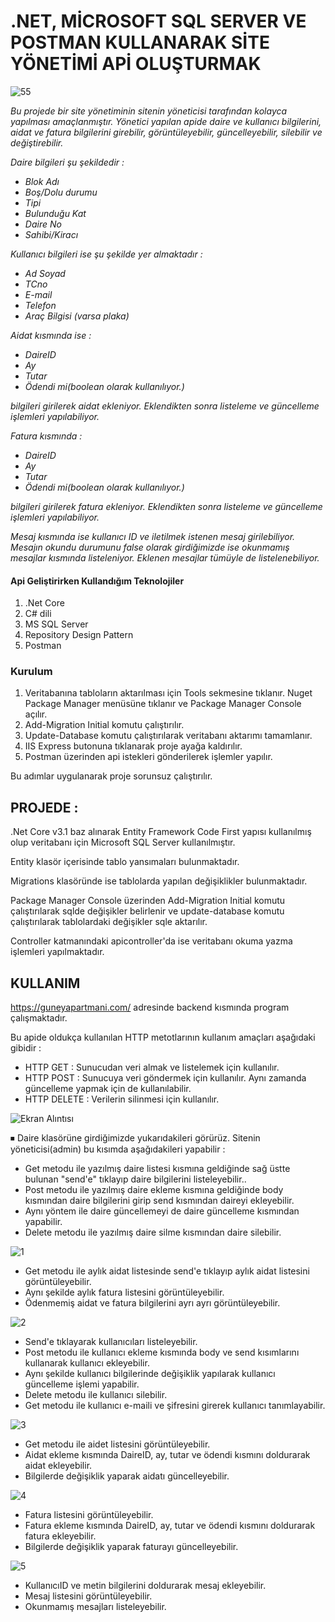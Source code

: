 # .NET, MİCROSOFT SQL SERVER VE POSTMAN KULLANARAK SİTE YÖNETİMİ APİ OLUŞTURMAK
![55](https://github.com/DamlanurG/damlanurguney-finalcase/assets/138982566/8d579c9d-e140-47e7-bddc-5f526a86dfc0)

_Bu projede bir site yönetiminin sitenin yöneticisi tarafından kolayca yapılması amaçlanmıştır. Yönetici yapılan apide daire ve kullanıcı bilgilerini, aidat ve fatura bilgilerini girebilir, görüntüleyebilir, güncelleyebilir, silebilir ve değiştirebilir._

_Daire bilgileri şu şekildedir :_
- _Blok Adı_
- _Boş/Dolu durumu_
- _Tipi_
- _Bulunduğu Kat_
- _Daire No_
- _Sahibi/Kiracı_

_Kullanıcı bilgileri ise şu şekilde yer almaktadır :_ 
- _Ad Soyad_
- _TCno_
- _E-mail_
- _Telefon_
- _Araç Bilgisi (varsa plaka)_

_Aidat kısmında ise :_
- _DaireID_
- _Ay_
- _Tutar_
- _Ödendi mi(boolean olarak kullanılıyor.)_
  
_bilgileri girilerek aidat ekleniyor. Eklendikten sonra listeleme ve güncelleme işlemleri yapılabiliyor._

_Fatura kısmında :_
- _DaireID_
- _Ay_
- _Tutar_
- _Ödendi mi(boolean olarak kullanılıyor.)_
  
_bilgileri girilerek fatura ekleniyor. Eklendikten sonra listeleme ve güncelleme işlemleri yapılabiliyor._

_Mesaj kısmında ise kullanıcı ID ve iletilmek istenen mesaj girilebiliyor. Mesajın okundu durumunu false olarak girdiğimizde ise okunmamış mesajlar kısmında listeleniyor. Eklenen mesajlar tümüyle de listelenebiliyor._

#### Api Geliştirirken Kullandığım Teknolojiler
1. .Net Core
2. C# dili
3. MS SQL Server
4. Repository Design Pattern
5. Postman

### Kurulum 
1. Veritabanına tabloların aktarılması için Tools sekmesine tıklanır. Nuget Package Manager menüsüne tıklanır ve Package Manager Console açılır. 
2. Add-Migration Initial komutu çalıştırılır.
3. Update-Database komutu çalıştırılarak veritabanı aktarımı tamamlanır.
4. IIS Express butonuna tıklanarak proje ayağa kaldırılır.
5. Postman üzerinden api istekleri gönderilerek işlemler yapılır.

Bu adımlar uygulanarak proje sorunsuz çalıştırılır.

## PROJEDE :
.Net Core v3.1 baz alınarak Entity Framework Code First yapısı kullanılmış olup veritabanı için Microsoft SQL Server kullanılmıştır.

Entity klasör içerisinde tablo yansımaları bulunmaktadır. 

Migrations klasöründe ise tablolarda yapılan değişiklikler bulunmaktadır. 

Package Manager Console üzerinden Add-Migration Initial komutu çalıştırılarak sqlde değişikler belirlenir ve update-database komutu çalıştırılarak tablolardaki değişikler sqle aktarılır. 

Controller katmanındaki apicontroller'da ise veritabanı okuma yazma işlemleri yapılmaktadır.




## KULLANIM
https://guneyapartmani.com/ adresinde backend kısmında program çalışmaktadır.

Bu apide oldukça kullanılan HTTP metotlarının kullanım amaçları aşağıdaki gibidir :
- HTTP GET : Sunucudan veri almak ve listelemek için kullanılır.
- HTTP POST : Sunucuya veri göndermek için kullanılır. Aynı zamanda güncelleme yapmak için de kullanılabilir.
- HTTP DELETE : Verilerin silinmesi için kullanılır.

![Ekran Alıntısı](https://github.com/DamlanurG/damlanurguney-finalcase/assets/138982566/6a1f8dc7-8f76-42ad-b56d-93b634e09192)

⏹ Daire klasörüne girdiğimizde yukarıdakileri görürüz. Sitenin yöneticisi(admin) bu kısımda aşağıdakileri yapabilir :
- Get metodu ile yazılmış daire listesi kısmına geldiğinde sağ üstte bulunan "send'e" tıklayıp daire bilgilerini listeleyebilir..
- Post metodu ile yazılmış daire ekleme kısmına geldiğinde body kısmından daire bilgilerini girip send kısmından daireyi ekleyebilir.
- Aynı yöntem ile daire güncellemeyi de daire güncelleme kısmından yapabilir.
- Delete metodu ile yazılmış daire silme kısmından daire silebilir.

![1](https://github.com/DamlanurG/damlanurguney-finalcase/assets/138982566/ae42abf7-3fbb-446b-aae1-8c78d596280d)

- Get metodu ile aylık aidat listesinde send'e tıklayıp aylık aidat listesini görüntüleyebilir.
- Aynı şekilde aylık fatura listesini görüntüleyebilir.
- Ödenmemiş aidat ve fatura bilgilerini ayrı ayrı görüntüleyebilir.


![2](https://github.com/DamlanurG/damlanurguney-finalcase/assets/138982566/6fb00877-43ca-4b7e-b5fd-b380b1a45ee4)

- Send'e tıklayarak kullanıcıları listeleyebilir.
- Post metodu ile kullanıcı ekleme kısmında body ve send kısımlarını kullanarak kullanıcı ekleyebilir.
- Aynı şekilde kullanıcı bilgilerinde değişiklik yapılarak kullanıcı güncelleme işlemi yapabilir.
- Delete metodu ile kullanıcı silebilir.
- Get metodu ile kullanıcı e-maili ve şifresini girerek kullanıcı tanımlayabilir.

![3](https://github.com/DamlanurG/damlanurguney-finalcase/assets/138982566/666661ae-f2b5-45d6-83df-fa3f551646d7)

- Get metodu ile aidet listesini görüntüleyebilir.
- Aidat ekleme kısmında DaireID, ay, tutar ve ödendi kısmını doldurarak aidat ekleyebilir.
- Bilgilerde değişiklik yaparak aidatı güncelleyebilir.

![4](https://github.com/DamlanurG/damlanurguney-finalcase/assets/138982566/14aebd9a-f2cb-46a5-aa6a-58c0b8f5afdc)

- Fatura listesini görüntüleyebilir.
- Fatura ekleme kısmında DaireID, ay, tutar ve ödendi kısmını doldurarak fatura ekleyebilir.
- Bilgilerde değişiklik yaparak faturayı güncelleyebilir.

![5](https://github.com/DamlanurG/damlanurguney-finalcase/assets/138982566/db3e86dd-ac68-45b0-87ba-7baceb3062b5)

- KullanıcıID ve metin bilgilerini doldurarak mesaj ekleyebilir.
- Mesaj listesini görüntüleyebilir.
- Okunmamış mesajları listeleyebilir.
